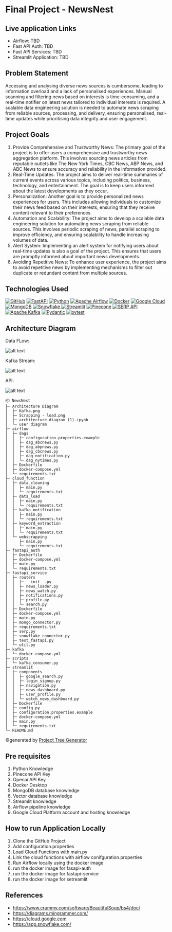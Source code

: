 # Final Project - NewsNest

## Live application Links


- Airflow: TBD
- Fast API Auth: TBD
- Fast API Services: TBD
- Streamlit Application: TBD

## Problem Statement 
Accessing and analysing diverse news sources is cumbersome, leading to information overload and a lack of personalised experiences. Manual scanning and filtering news based on interests is time-consuming, and a real-time notifier on latest news tailored to individual interests is required. A scalable data engineering solution is needed to automate news scraping from reliable sources, processing, and delivery, ensuring personalised, real-time updates while prioritising data integrity and user engagement.

## Project Goals
1. Provide Comprehensive and Trustworthy News: The primary goal of the project is to offer users a comprehensive and trustworthy news aggregation platform. This involves sourcing news articles from reputable outlets like The New York Times, CBC News, ABP News, and ABC News to ensure accuracy and reliability in the information provided.
2. Real-Time Updates: The project aims to deliver real-time summaries of current events across various topics, including politics, business, technology, and entertainment. The goal is to keep users informed about the latest developments as they occur.
3. Personalization: Another goal is to provide personalized news experiences for users. This includes allowing individuals to customize their news feed based on their interests, ensuring that they receive content relevant to their preferences.
4. Automation and Scalability: The project aims to develop a scalable data engineering solution for automating news scraping from reliable sources. This involves periodic scraping of news, parallel scraping to improve efficiency, and ensuring scalability to handle increasing volumes of data.
5. Alert System: Implementing an alert system for notifying users about real-time updates is also a goal of the project. This ensures that users are promptly informed about important news developments.
6. Avoiding Repetitive News: To enhance user experience, the project aims to avoid repetitive news by implementing mechanisms to filter out duplicate or redundant content from multiple sources.

## Technologies Used
[![GitHub](https://img.shields.io/badge/GitHub-100000?style=for-the-badge&logo=github&logoColor=white)](https://github.com/)
[![FastAPI](https://img.shields.io/badge/fastapi-109989?style=for-the-badge&logo=FASTAPI&logoColor=white)](https://fastapi.tiangolo.com/)
[![Python](https://img.shields.io/badge/Python-FFD43B?style=for-the-badge&logo=python&logoColor=blue)](https://www.python.org/)
[![Apache Airflow](https://img.shields.io/badge/Airflow-017CEE?style=for-the-badge&logo=Apache%20Airflow&logoColor=white)](https://airflow.apache.org/)
[![Docker](https://img.shields.io/badge/Docker-%232496ED?style=for-the-badge&logo=Docker&color=blue&logoColor=white)](https://www.docker.com)
[![Google Cloud](https://img.shields.io/badge/Google_Cloud-%234285F4.svg?style=for-the-badge&logo=google-cloud&logoColor=white)](https://cloud.google.com)
[![MongoDB](https://img.shields.io/badge/MongoDB-%234169E1?style=for-the-badge&logo=MongoDB&logoColor=%234169E1&color=black)](https://www.postgresql.org)
[![Snowflake](https://img.shields.io/badge/snowflake-%234285F4?style=for-the-badge&logo=snowflake&link=https%3A%2F%2Fwww.snowflake.com%2Fen%2F%3F_ga%3D2.41504805.669293969.1706151075-1146686108.1701841103%26_gac%3D1.160808527.1706151104.Cj0KCQiAh8OtBhCQARIsAIkWb68j5NxT6lqmHVbaGdzQYNSz7U0cfRCs-STjxZtgPcZEV-2Vs2-j8HMaAqPsEALw_wcB&logoColor=white)
](https://www.snowflake.com/en/?_ga=2.41504805.669293969.1706151075-1146686108.1701841103&_gac=1.160808527.1706151104.Cj0KCQiAh8OtBhCQARIsAIkWb68j5NxT6lqmHVbaGdzQYNSz7U0cfRCs-STjxZtgPcZEV-2Vs2-j8HMaAqPsEALw_wcB)
[![Streamlit](https://img.shields.io/badge/Streamlit-FF4B4B?style=for-the-badge&logo=Streamlit&logoColor=white)](https://streamlit.io/)
[![Pinecone](https://img.shields.io/badge/Pinecone-8C54FF?style=for-the-badge&logo=pinecone&logoColor=white)](https://www.pinecone.io/)
[![SERP API](https://img.shields.io/badge/SERP_API-009688?style=for-the-badge&logo=google&logoColor=white)](https://serpapi.com/)
[![Apache Kafka](https://img.shields.io/badge/Apache%20Kafka-231F20?style=for-the-badge&logo=apache%20kafka&logoColor=white)](https://kafka.apache.org/)
[![Pydantic](https://img.shields.io/badge/Pydantic-00BFFF?style=for-the-badge&logo=python&logoColor=white)](https://pydantic-docs.helpmanual.io/)
[![pytest](https://img.shields.io/badge/pytest-0A9EDC?style=for-the-badge&logo=python&logoColor=white)](https://pytest.org/)


## Architecture Diagram
Data FLow:

![alt text](TBD)

Kafka Stream:

![alt text](TBD)

API:

![alt text](TBD)

```
📦 NewsNest
├─ Architecture Diagram
│  ├─ Kafka.png
│  ├─ Scrapping - load.png
│  ├─ architecture_diagram (1).ipynb
│  └─ user diagram
├─ airflow
│  ├─ dags
│  │  ├─ configuration.properties.example
│  │  ├─ dag_abcnews.py
│  │  ├─ dag_abpnews.py
│  │  ├─ dag_cbcnews.py
│  │  ├─ dag_notification.py
│  │  └─ dag_nytimes.py
│  ├─ Dockerfile
│  ├─ docker-compose.yml
│  └─ requirements.txt
├─ cloud_function
│  ├─ data_cleaning
│  │  ├─ main.py
│  │  └─ requirements.txt
│  ├─ data_load
│  │  ├─ main.py
│  │  └─ requirements.txt
│  ├─ kafka_notification
│  │  ├─ main.py
│  │  └─ requirements.txt
│  ├─ keyword_extraction
│  │  ├─ main.py
│  │  └─ requirements.txt
│  └─ webscrapping
│     ├─ main.py
│     └─ requirements.txt
├─ fastapi_auth
│  ├─ Dockerfile
│  ├─ docker-compose.yml
│  ├─ main.py
│  └─ requirements.txt
├─ fastapi_service
│  ├─ routers
│  │  ├─ __init__.py
│  │  ├─ news_loader.py
│  │  ├─ news_watch.py
│  │  ├─ notifications.py
│  │  ├─ profile.py
│  │  └─ search.py
│  ├─ Dockerfile
│  ├─ docker-compose.yml
│  ├─ main.py
│  ├─ mongo_connector.py
│  ├─ requirements.txt
│  ├─ serp.py
│  ├─ snowflake_connector.py
│  ├─ test_fastapi.py
│  └─ util.py
├─ kafka
│  └─ docker-compose.yml
├─ scripts
│  └─ kafka_consumer.py
├─ streamlit
│  ├─ components
│  │  ├─ google_search.py
│  │  ├─ login_signup.py
│  │  ├─ navigation.py
│  │  ├─ news_dashboard.py
│  │  ├─ user_profile.py
│  │  └─ watch_news_dashboard.py
│  ├─ Dockerfile
│  ├─ config.py
│  ├─ configuration.properties.example
│  ├─ docker-compose.yml
│  ├─ main.py
│  └─ requirements.txt
└─ README.md
```
©generated by [Project Tree Generator](https://woochanleee.github.io/project-tree-generator)

## Pre requisites
1. Python Knowledge
2. Pinecone API Key
3. Openai API Key
4. Docker Desktop
5. MongoDB database knowledge
6. Vector database knowledge
8. Streamlit knowledge
9. Airflow pipeline knowledge
10. Google Cloud Platform account and hosting knowledge


## How to run Application Locally
1. Clone the GitHub Project
2. Add configuration.properties
3. Load Cloud Functions with main.py
4. Link the cloud functions with airflow conifguration.properties
5. Run Airflow locally using the docker image
6. run the docker image for fasapi-auth
7. run the docker image for fastapi-service
8. run the docker image for setreamlit


## References

- https://www.crummy.com/software/BeautifulSoup/bs4/doc/
- https://diagrams.mingrammer.com/
- https://cloud.google.com
- https://app.snowflake.com/
